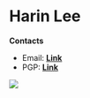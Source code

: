 # Harin Lee

**Contacts**
- Email: __[Link](mailto:Harin%20Lee%20%3Cme%40hrin.org%3E)__
- PGP: __[Link](https://keybase.io/harinworks/pgp_keys.asc)__

<a href="https://github.com/harinworks">
  <img align="center" src="https://github-readme-stats.vercel.app/api?username=harinworks&theme=transparent&rank_icon=github&show_icons=true&include_all_commits=true&custom_title=Harin%20GitHub%20Stats" />
</a>
